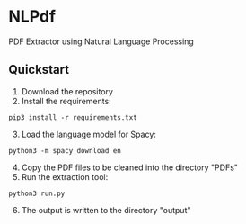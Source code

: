 # NLPdf
PDF Extractor using Natural Language Processing

## Quickstart
1. Download the repository
2. Install the requirements:
```console
pip3 install -r requirements.txt 
```
3. Load the language model for Spacy:
```console
python3 -m spacy download en
```
4. Copy the PDF files to be cleaned into the directory "PDFs"
5. Run the extraction tool:
```console
python3 run.py 
```
6. The output is written to the directory "output"

